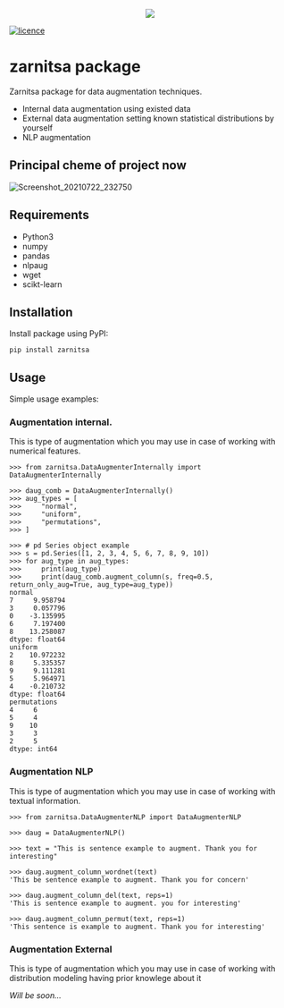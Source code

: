 <p align="center">
  <img src="https://user-images.githubusercontent.com/55444371/126209354-44068bb7-81aa-49a5-af4e-71b8c2475386.png" />
</p>

[![licence](https://img.shields.io/github/license/dsfsi/textaugment.svg?maxAge=3600)](https://github.com/dsfsi/textaugment/blob/master/LICENCE)
# zarnitsa package
Zarnitsa package for data augmentation techniques.

- Internal data augmentation using existed data
- External data augmentation setting known statistical distributions by yourself
- NLP augmentation


## Principal cheme of project now

![Screenshot_20210722_232750](https://user-images.githubusercontent.com/55444371/126705231-3a052e84-6a9c-4c1a-a772-5caa8c2e7c4b.png)

## Requirements
- Python3
- numpy
- pandas
- nlpaug
- wget
- scikt-learn

## Installation
Install package using PyPI:
```
pip install zarnitsa
```

## Usage
Simple usage examples:
### Augmentation internal.
This is type of augmentation which you may use in case of working with numerical features.
```
>>> from zarnitsa.DataAugmenterInternally import DataAugmenterInternally

>>> daug_comb = DataAugmenterInternally()
>>> aug_types = [
>>>     "normal",
>>>     "uniform",
>>>     "permutations",
>>> ]

>>> # pd Series object example
>>> s = pd.Series([1, 2, 3, 4, 5, 6, 7, 8, 9, 10])
>>> for aug_type in aug_types:
>>>     print(aug_type)
>>>     print(daug_comb.augment_column(s, freq=0.5, return_only_aug=True, aug_type=aug_type))
normal
7     9.958794
3     0.057796
0    -3.135995
6     7.197400
8    13.258087
dtype: float64
uniform
2    10.972232
8     5.335357
9     9.111281
5     5.964971
4    -0.210732
dtype: float64
permutations
4     6
5     4
9    10
3     3
2     5
dtype: int64
```

### Augmentation NLP
This is type of augmentation which you may use in case of working with textual information.

```
>>> from zarnitsa.DataAugmenterNLP import DataAugmenterNLP

>>> daug = DataAugmenterNLP()

>>> text = "This is sentence example to augment. Thank you for interesting"

>>> daug.augment_column_wordnet(text)
'This be sentence example to augment. Thank you for concern'

>>> daug.augment_column_del(text, reps=1)
'This is sentence example to augment. you for interesting'

>>> daug.augment_column_permut(text, reps=1)
'This sentence is example to augment. Thank you for interesting'
```
### Augmentation External
This is type of augmentation which you may use in case of working with distribution modeling
having prior knowlege about it

_Will be soon..._

